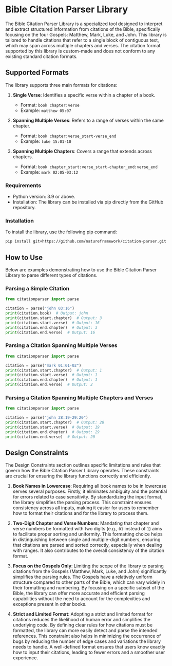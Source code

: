 # Bible Citation Parser Library

The Bible Citation Parser Library is a specialized tool designed to interpret and extract structured information from citations of the Bible, specifically focusing on the four Gospels: Matthew, Mark, Luke, and John. This library is tailored to handle citations that refer to a single block of contiguous text, which may span across multiple chapters and verses. The citation format supported by this library is custom-made and does not conform to any existing standard citation formats.

## Supported Formats

The library supports three main formats for citations:

1. **Single Verse**: Identifies a specific verse within a chapter of a book.
   - Format: `book chapter:verse`
   - Example: `matthew 05:07`

2. **Spanning Multiple Verses**: Refers to a range of verses within the same chapter.
   - Format: `book chapter:verse_start-verse_end`
   - Example: `luke 15:01-10`

3. **Spanning Multiple Chapters**: Covers a range that extends across chapters.
   - Format: `book chapter_start:verse_start-chapter_end:verse_end`
   - Example: `mark 02:05-03:12`

### Requirements

- Python version: 3.9 or above.
- Installation: The library can be installed via pip directly from the GitHub repository.

### Installation

To install the library, use the following pip command:

```sh
pip install git+https://github.com/natureframework/citation-parser.git
```

## How to Use

Below are examples demonstrating how to use the Bible Citation Parser Library to parse different types of citations.

### Parsing a Simple Citation

```python
from citationparser import parse

citation = parse("john 03:16")
print(citation.book)  # Output: john
print(citation.start.chapter)  # Output: 3
print(citation.start.verse)  # Output: 16
print(citation.end.chapter)  # Output: 3
print(citation.end.verse)  # Output: 16
```

### Parsing a Citation Spanning Multiple Verses

```python
from citationparser import parse

citation = parse("mark 01:01-02")
print(citation.start.chapter)  # Output: 1
print(citation.start.verse)  # Output: 1
print(citation.end.chapter)  # Output: 1
print(citation.end.verse)  # Output: 2
```

### Parsing a Citation Spanning Multiple Chapters and Verses

```python
from citationparser import parse

citation = parse("john 28:19-29:20")
print(citation.start.chapter)  # Output: 28
print(citation.start.verse)  # Output: 19
print(citation.end.chapter)  # Output: 29
print(citation.end.verse)  # Output: 20
```

## Design Constraints

The Design Constraints section outlines specific limitations and rules that govern how the Bible Citation Parser Library operates. These constraints are crucial for ensuring the library functions correctly and efficiently.

1. **Book Names in Lowercase**: Requiring all book names to be in lowercase serves several purposes. Firstly, it eliminates ambiguity and the potential for errors related to case sensitivity. By standardizing the input format, the library simplifies the parsing process. This constraint ensures consistency across all inputs, making it easier for users to remember how to format their citations and for the library to process them.

2. **Two-Digit Chapter and Verse Numbers**: Mandating that chapter and verse numbers be formatted with two digits (e.g., `01` instead of `1`) aims to facilitate proper sorting and uniformity. This formatting choice helps in distinguishing between single and multiple-digit numbers, ensuring that citations are parsed and sorted correctly, especially when dealing with ranges. It also contributes to the overall consistency of the citation format.

3. **Focus on the Gospels Only**: Limiting the scope of the library to parsing citations from the Gospels (Matthew, Mark, Luke, and John) significantly simplifies the parsing rules. The Gospels have a relatively uniform structure compared to other parts of the Bible, which can vary widely in their formatting and numbering. By focusing on a specific subset of the Bible, the library can offer more accurate and efficient parsing capabilities without the need to account for the complexities and exceptions present in other books.

4. **Strict and Limited Format**: Adopting a strict and limited format for citations reduces the likelihood of human error and simplifies the underlying code. By defining clear rules for how citations must be formatted, the library can more easily detect and parse the intended references. This constraint also helps in minimizing the occurrence of bugs by reducing the number of edge cases and variations the library needs to handle. A well-defined format ensures that users know exactly how to input their citations, leading to fewer errors and a smoother user experience.
